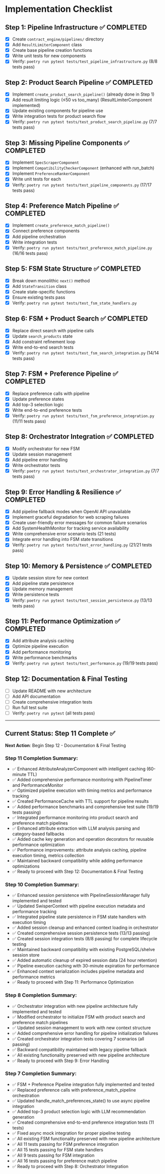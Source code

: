 # Implementation Checklist

## Step 1: Pipeline Infrastructure ✅ COMPLETED
- [x] Create `contract_engine/pipelines/` directory
- [x] Add `ResultLimiterComponent` class
- [x] Create base pipeline creation functions
- [x] Write unit tests for new components
- [x] Verify: `poetry run pytest tests/test_pipeline_infrastructure.py` (8/8 tests pass)

## Step 2: Product Search Pipeline ✅ COMPLETED
- [x] Implement `create_product_search_pipeline()` (already done in Step 1)
- [x] Add result limiting logic (≤50 vs too_many) (ResultLimiterComponent implemented)
- [x] Update existing components for pipeline use
- [x] Write integration tests for product search flow
- [x] Verify: `poetry run pytest tests/test_product_search_pipeline.py` (7/7 tests pass)

## Step 3: Missing Pipeline Components ✅ COMPLETED
- [x] Implement `SpecScraperComponent`
- [x] Implement `CompatibilityCheckerComponent` (enhanced with run_batch)
- [x] Implement `PreferenceRankerComponent`
- [x] Write unit tests for each
- [x] Verify: `poetry run pytest tests/test_pipeline_components.py` (17/17 tests pass)

## Step 4: Preference Match Pipeline ✅ COMPLETED
- [x] Implement `create_preference_match_pipeline()`
- [x] Connect preference components
- [x] Add pipeline orchestration
- [x] Write integration tests
- [x] Verify: `poetry run pytest tests/test_preference_match_pipeline.py` (16/16 tests pass)

## Step 5: FSM State Structure ✅ COMPLETED
- [x] Break down monolithic `next()` method
- [x] Add `StateTransition` class
- [x] Create state-specific functions
- [x] Ensure existing tests pass
- [x] Verify: `poetry run pytest tests/test_fsm_state_handlers.py`

## Step 6: FSM + Product Search ✅ COMPLETED
- [x] Replace direct search with pipeline calls
- [x] Update `search_products` state
- [x] Add constraint refinement loop
- [x] Write end-to-end search tests
- [x] Verify: `poetry run pytest tests/test_fsm_search_integration.py` (14/14 tests pass)

## Step 7: FSM + Preference Pipeline ✅ COMPLETED
- [x] Replace preference calls with pipeline
- [x] Update preference states
- [x] Add top-3 selection logic
- [x] Write end-to-end preference tests
- [x] Verify: `poetry run pytest tests/test_fsm_preference_integration.py` (11/11 tests pass)

## Step 8: Orchestrator Integration ✅ COMPLETED
- [x] Modify orchestrator for new FSM
- [x] Update session management
- [x] Add pipeline error handling
- [x] Write orchestrator tests
- [x] Verify: `poetry run pytest tests/test_orchestrator_integration.py` (7/7 tests pass)

## Step 9: Error Handling & Resilience ✅ COMPLETED
- [x] Add pipeline fallback modes when OpenAI API unavailable
- [x] Implement graceful degradation for web scraping failures  
- [x] Create user-friendly error messages for common failure scenarios
- [x] Add SystemHealthMonitor for tracking service availability
- [x] Write comprehensive error scenario tests (21 tests)
- [x] Integrate error handling into FSM state transitions
- [x] Verify: `poetry run pytest tests/test_error_handling.py` (21/21 tests pass)

## Step 10: Memory & Persistence ✅ COMPLETED
- [x] Update session store for new context
- [x] Add pipeline state persistence  
- [x] Update memory management
- [x] Write persistence tests
- [x] Verify: `poetry run pytest tests/test_session_persistence.py` (13/13 tests pass)

## Step 11: Performance Optimization ✅ COMPLETED
- [x] Add attribute analysis caching
- [x] Optimize pipeline execution
- [x] Add performance monitoring
- [x] Write performance benchmarks
- [x] Verify: `poetry run pytest tests/test_performance.py` (19/19 tests pass)

## Step 12: Documentation & Final Testing
- [ ] Update README with new architecture
- [ ] Add API documentation
- [ ] Create comprehensive integration tests
- [ ] Run full test suite
- [ ] Verify: `poetry run pytest` (all tests pass)

---

## Current Status: Step 11 Complete ✅

**Next Action**: Begin Step 12 - Documentation & Final Testing

### Step 11 Completion Summary:
- ✅ Enhanced AttributeAnalyzerComponent with intelligent caching (60-minute TTL)
- ✅ Added comprehensive performance monitoring with PipelineTimer and PerformanceMonitor
- ✅ Optimized pipeline execution with timing metrics and performance tracking
- ✅ Created PerformanceCache with TTL support for pipeline results
- ✅ Added performance benchmarks and comprehensive test suite (19/19 tests passing)
- ✅ Integrated performance monitoring into product search and preference match pipelines
- ✅ Enhanced attribute extraction with LLM analysis parsing and category-based fallbacks
- ✅ Added cache key generation and operation decorators for reusable performance optimization
- ✅ Performance improvements: attribute analysis caching, pipeline execution timing, metrics collection
- ✅ Maintained backward compatibility while adding performance optimizations
- ✅ Ready to proceed with Step 12: Documentation & Final Testing

### Step 10 Completion Summary:
- ✅ Enhanced session persistence with PipelineSessionManager fully implemented and tested
- ✅ Updated SwisperContext with pipeline execution metadata and performance tracking
- ✅ Integrated pipeline state persistence in FSM state handlers with execution timing
- ✅ Added session cleanup and enhanced context loading in orchestrator
- ✅ Created comprehensive session persistence tests (13/13 passing)
- ✅ Created session integration tests (8/8 passing) for complete lifecycle testing
- ✅ Maintained backward compatibility with existing PostgreSQL/shelve session store
- ✅ Added automatic cleanup of expired session data (24 hour retention)
- ✅ Pipeline execution caching with 30-minute expiration for performance
- ✅ Enhanced context serialization includes pipeline metadata and performance metrics
- ✅ Ready to proceed with Step 11: Performance Optimization

### Step 8 Completion Summary:
- ✅ Orchestrator integration with new pipeline architecture fully implemented and tested
- ✅ Modified orchestrator to initialize FSM with product search and preference match pipelines
- ✅ Updated session management to work with new context structure
- ✅ Added comprehensive error handling for pipeline initialization failures
- ✅ Created orchestrator integration tests covering 7 scenarios (all passing)
- ✅ Backward compatibility maintained with legacy pipeline fallback
- ✅ All existing functionality preserved with new pipeline architecture
- ✅ Ready to proceed with Step 9: Error Handling

### Step 7 Completion Summary:
- ✅ FSM + Preference Pipeline integration fully implemented and tested
- ✅ Replaced preference calls with preference_match_pipeline orchestration
- ✅ Updated handle_match_preferences_state() to use async pipeline integration
- ✅ Added top-3 product selection logic with LLM recommendation generation
- ✅ Created comprehensive end-to-end preference integration tests (11 tests)
- ✅ Fixed async mock integration for proper pipeline testing
- ✅ All existing FSM functionality preserved with new pipeline architecture
- ✅ All 11 tests passing for FSM preference integration
- ✅ All 15 tests passing for FSM state handlers
- ✅ All 9 tests passing for FSM integration
- ✅ All 16 tests passing for preference match pipeline
- ✅ Ready to proceed with Step 8: Orchestrator Integration
